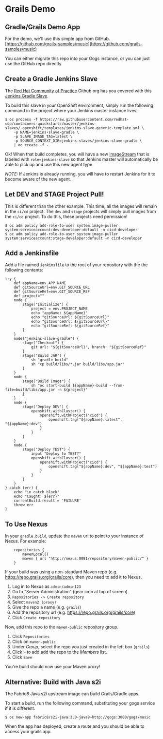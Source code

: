 # Grails Demo

## Gradle/Grails Demo App

For the demo, we'll use this simple app from GitHub.
[https://github.com/grails-samples/music](https://github.com/grails-samples/music)

You can either migrate this repo into your Gogs instance, or you can just use the GitHub repo directly.

## Create a Gradle Jenkins Slave

 The [Red Hat Community of Practice](https://github.com/redhat-cop) Github org has you covered with this [Jenkins Gradle Slave](https://github.com/redhat-cop/containers-quickstarts/tree/master/jenkins-slaves/jenkins-slave-gradle).

To build this slave in your OpenShift environment, simply run the following command in the project where your Jenkins master instance lives:

```
$ oc process -f https://raw.githubusercontent.com/redhat-cop/containers-quickstarts/master/jenkins-slaves/.openshift/templates/jenkins-slave-generic-template.yml \
    -p NAME=jenkins-slave-gradle \
    -p SLAVE_IMAGE_TAG=latest \
    -p SOURCE_CONTEXT_DIR=jenkins-slaves/jenkins-slave-gradle \
    | oc create -f -
```

Ok!  When that build completes, you will have a new [ImageStream](https://docs.okd.io/latest/architecture/core_concepts/builds_and_image_streams.html#image-streams) that is labeled with `role=jenkins-slave` so that Jenkins master will automatically be able to pick up and use this new agent type.

*NOTE:* If Jenkins is already running, you will have to restart Jenkins for it to become aware of the new agent.

## Let DEV and STAGE Project Pull!

This is different than the other example.  This time, all the images will remain in the `ci/cd` project.  The `dev` and `stage` projects will simply pull images from the `ci/cd` project.  To do this, these projects need permission!

```
$ oc adm policy add-role-to-user system:image-puller system:serviceaccount:dev-developer:default -n cicd-developer
$ oc adm policy add-role-to-user system:image-puller system:serviceaccount:stage-developer:default -n cicd-developer
```

## Add a Jenkinsfile

Add a file named `Jenkinsfile` to the root of your repository with the the following contents:

```
try {
    def appName=env.APP_NAME
    def gitSourceUrl=env.GIT_SOURCE_URL
    def gitSourceRef=env.GIT_SOURCE_REF
    def project=""
    node {
        stage("Initialize") {
            project = env.PROJECT_NAME
            echo "appName: ${appName}"
            echo "gitSourceUrl: ${gitSourceUrl}"
            echo "gitSourceUrl: ${gitSourceUrl}"
            echo "gitSourceRef: ${gitSourceRef}"
        }
    }
    node("jenkins-slave-gradle") {
        stage("Checkout") {
            git url: "${gitSourceUrl}", branch: "${gitSourceRef}"
        }
        stage("Build JAR") {
            sh "gradle build"
            sh "cp build/libs/*.jar build/libs/app.jar"
        }
    }
    node {
        stage("Build Image") {
            sh "oc start-build ${appName}-build --from-file=build/libs/app.jar -n ${project}"
        }
    }
    node {
        stage("Deploy DEV") {
            openshift.withCluster() {
                openshift.withProject('cicd') {
                    openshift.tag("${appName}:latest", "${appName}:dev")
                }
            }
        }
    }
    node {
        stage("Deploy TEST") {
            input "Deploy to TEST?"
            openshift.withCluster() {
                openshift.withProject('cicd') {
                    openshift.tag("${appName}:dev", "${appName}:test")
                }
            }
        }
    }
} catch (err) {
    echo "in catch block"
    echo "Caught: ${err}"
    currentBuild.result = 'FAILURE'
    throw err
}
```

## To Use Nexus

In your `gradle.build`, update the `maven` url to point to your instance of Nexus.  For example:

```
    repositories {
        mavenLocal()
        maven { url "http://nexus:8081/repository/maven-public/" }
    }
```

If your build was using a non-standard Maven repo (e.g. https://repo.grails.org/grails/core), then you need
to add it to Nexus.

1. Log in to Nexus as `admin/admin123`
2. Go to "Server Administration" (gear icon at top of screen).
3. `Repositories -> Create repository`
4. Select `maven2 (proxy)`
5. Give the repo a name (e.g. `grails`)
6. Add the repository url (e.g. https://repo.grails.org/grails/core)
7. Click `Create repository`

Now, add this repo to the `maven-public` repository group.

1. Click `Repositories`
2. Click on `maven-public`
3. Under *Group*, select the repo you just created in the left box (`grails`)
4. Click `>` to add add the repo to the *Members* list.
5. Click `Save`

You're build should now use your Maven proxy!

## Alternative: Build with Java s2i

The Fabric8 Java s2i upstream image can build Grails/Gradle apps.

To start a build, run the following command, substituting your gogs service if it is different.

```
$ oc new-app fabric8/s2i-java:3.0-java8~http://gogs:3000/gogs/music
```

When the app has deployed, create a route and you should be able to access your grails app.